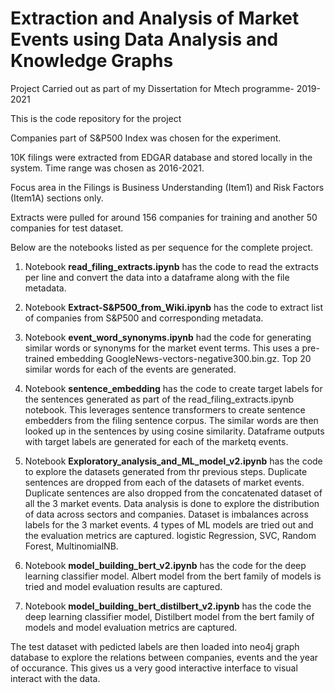 # Extraction and Analysis of Market Events using Data Analysis and Knowledge Graphs
Project Carried out as part of my Dissertation for Mtech programme- 2019-2021

This is the code repository for the project

Companies part of S&P500 Index was chosen for the experiment.

10K filings were extracted from EDGAR database and stored locally in the system.
Time range was chosen as 2016-2021.

Focus area in the Filings is Business Understanding (Item1) and Risk Factors (Item1A) sections only.

Extracts were pulled for around 156 companies for training and another 50 companies for test dataset.

Below are the notebooks listed as per sequence for the complete project.

1. Notebook **read_filing_extracts.ipynb** has the code to read the extracts per line and convert the data into a dataframe along with the file metadata.

2. Notebook **Extract-S&P500_from_Wiki.ipynb** has the code to extract list of companies from S&P500 and corresponding metadata.

3. Notebook **event_word_synonyms.ipynb** had the code for generating similar words or synonyms for the market event terms. This uses a pre-trained embedding GoogleNews-vectors-negative300.bin.gz. Top 20 similar words for each of the events are generated.

4. Notebook **sentence_embedding** has the code to create target labels for the sentences generated as part of the read_filing_extracts.ipynb notebook. This leverages sentence transformers to create sentence embedders from the filing sentence corpus. The similar words are then looked up in the sentences by using cosine similarity. Dataframe outputs with target labels are generated for each of the marketq events.

5. Notebook **Exploratory_analysis_and_ML_model_v2.ipynb** has the code to explore the datasets generated from thr previous steps. Duplicate sentences are dropped from each of the datasets of market events. Duplicate sentences are also dropped from the concatenated dataset of all the 3 market events. Data analysis is done to explore the distribution of data across sectors and companies. Dataset is imbalances across labels for the 3 market events. 
 4 types of ML models are tried out and the evaluation metrics are captured. logistic Regression, SVC, Random Forest, MultinomialNB.
 
 6. Notebook **model_building_bert_v2.ipynb** has the code for the deep learning classifier model. Albert model from the bert family of models is tried and model evaluation results are captured.

7. Notebook **model_building_bert_distilbert_v2.ipynb** has the code the deep learning classifier model, Distilbert model from the bert family of models and model evaluation metrics are captured.


The test dataset with pedicted labels are then loaded into neo4j graph database to explore the relations between companies, events and the year of occurance. This gives us a very good interactive interface to visual interact with the data.

